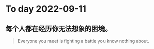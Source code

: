 
# To day 2022-09-11


## 每个人都在经历你无法想象的困境。
> Everyone you meet is fighting a battle you know nothing about. 

    